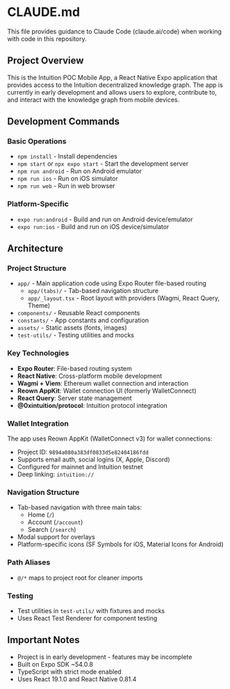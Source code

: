 # CLAUDE.md

This file provides guidance to Claude Code (claude.ai/code) when working with code in this repository.

## Project Overview

This is the Intuition POC Mobile App, a React Native Expo application that provides access to the Intuition decentralized knowledge graph. The app is currently in early development and allows users to explore, contribute to, and interact with the knowledge graph from mobile devices.

## Development Commands

### Basic Operations
- `npm install` - Install dependencies
- `npm start` or `npx expo start` - Start the development server
- `npm run android` - Run on Android emulator
- `npm run ios` - Run on iOS simulator
- `npm run web` - Run in web browser

### Platform-Specific
- `expo run:android` - Build and run on Android device/emulator
- `expo run:ios` - Build and run on iOS device/simulator

## Architecture

### Project Structure
- `app/` - Main application code using Expo Router file-based routing
  - `app/(tabs)/` - Tab-based navigation structure
  - `app/_layout.tsx` - Root layout with providers (Wagmi, React Query, Theme)
- `components/` - Reusable React components
- `constants/` - App constants and configuration
- `assets/` - Static assets (fonts, images)
- `test-utils/` - Testing utilities and mocks

### Key Technologies
- **Expo Router**: File-based routing system
- **React Native**: Cross-platform mobile development
- **Wagmi + Viem**: Ethereum wallet connection and interaction
- **Reown AppKit**: Wallet connection UI (formerly WalletConnect)
- **React Query**: Server state management
- **@0xintuition/protocol**: Intuition protocol integration

### Wallet Integration
The app uses Reown AppKit (WalletConnect v3) for wallet connections:
- Project ID: `9894a080a383df0833d5e82404186fdd`
- Supports email auth, social logins (X, Apple, Discord)
- Configured for mainnet and Intuition testnet
- Deep linking: `intuition://`

### Navigation Structure
- Tab-based navigation with three main tabs:
  - Home (`/`)
  - Account (`/account`)
  - Search (`/search`)
- Modal support for overlays
- Platform-specific icons (SF Symbols for iOS, Material Icons for Android)

### Path Aliases
- `@/*` maps to project root for cleaner imports

### Testing
- Test utilities in `test-utils/` with fixtures and mocks
- Uses React Test Renderer for component testing

## Important Notes
- Project is in early development - features may be incomplete
- Built on Expo SDK ~54.0.8
- TypeScript with strict mode enabled
- Uses React 19.1.0 and React Native 0.81.4